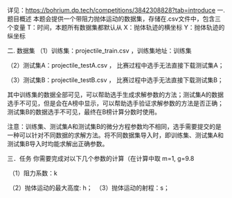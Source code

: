 详见：https://bohrium.dp.tech/competitions/3842308828?tab=introduce
一. 题目概述
本题会提供一个带阻力抛体运动的数据集，存储在.csv文件中，包含三个变量
T：时间，本题所有数据集都默认从 
X：抛体轨迹的横坐标
Y：抛体轨迹的纵坐标

二. 数据集
（1）训练集：projectile_train.csv ，训练集地址：训练集

（2）测试集A：projectile_testA.csv ， 比赛过程中选手无法直接下载测试集A；

（3）测试集B：projectile_testB.csv ， 比赛过程中选手无法直接下载测试集B；

其中训练集的数据全部可见，可以帮助选手生成求解参数的方法；测试集A的数据选手不可见，但是会在A榜中显示，可以帮助选手验证求解参数的方法是否正确；测试集B的数据选手不可见，最终在B榜计算分数时使用。

注意：训练集、测试集A和测试集B的微分方程参数均不相同，选手需要提交的是一种可以针对不同数据的求解方法。将不同数据集导入时，即训练集、测试集A和测试集B导入时均能求解出正确参数。

三．任务
你需要完成对以下几个参数的计算（在计算中取 
m=1,  g=9.8 

​ （1）阻力系数：k

​ （2）抛体运动的最大高度: h；
​ （3）抛体运动的射程：s；
